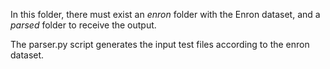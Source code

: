 In this folder, there must exist an *enron* folder with the Enron dataset, and a *parsed* folder to receive the output.

The parser.py script generates the input test files according to the enron dataset.
